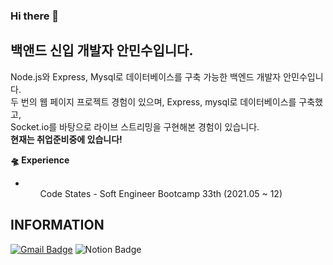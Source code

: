### Hi there 👋

## 백앤드 신입 개발자 안민수입니다.
 
Node.js와 Express, Mysql로 데이터베이스를 구축 가능한 백엔드 개발자 안민수입니다.<br> 
두 번의 웹 페이지 프로젝트 경험이 있으며, Express, mysql로 데이터베이스를 구축했고,<br> 
Socket.io를 바탕으로 라이브 스트리밍을 구현해본 경험이 있습니다.<br>
**현재는 취업준비중에 있습니다!**

**🛸 Experience** 
- <ol>Code States - Soft Engineer Bootcamp 33th (2021.05 ~ 12)</ol>
			  
 



## INFORMATION

  [![Gmail Badge](https://img.shields.io/badge/Gmail-d14836?style=flat-square&logo=Gmail&logoColor=white&link=mailto:dksaksen7@gmail.com)](mailto:dksaksen7@gmail.com)
  ![Notion Badge](https://img.shields.io/badge/notion-a3a5a1?style=flat-square&logo=notion&logoColor=white&link=https://www.notion.so/ing-f3e5754f769e42f19f8735af7ae91c05)	
